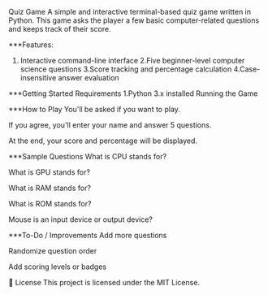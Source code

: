 Quiz Game
A simple and interactive terminal-based quiz game written in Python. This game asks the player a few basic computer-related questions and keeps track of their score.

***Features:
1. Interactive command-line interface
2.Five beginner-level computer science questions
3.Score tracking and percentage calculation
4.Case-insensitive answer evaluation

***Getting Started
Requirements
1.Python 3.x installed
Running the Game

***How to Play
You'll be asked if you want to play.

If you agree, you'll enter your name and answer 5 questions.

At the end, your score and percentage will be displayed.

***Sample Questions
What is CPU stands for?

What is GPU stands for?

What is RAM stands for?

What is ROM stands for?

Mouse is an input device or output device?

***To-Do / Improvements
Add more questions

Randomize question order

Add scoring levels or badges

📄 License
This project is licensed under the MIT License.

